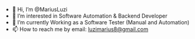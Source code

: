 - 👋 Hi, I’m @MariusLuzi
- 👀 I’m interested in Software Automation & Backend Developer
- 🌱 I’m currently Working as a Software Tester (Manual and Automation)
- 📫 How to reach me by email: luzimarius8@gmail.com

<!---
MariusLuzi/MariusLuzi is a ✨ special ✨ repository because its `README.md` (this file) appears on your GitHub profile.
You can click the Preview link to take a look at your changes.
--->
